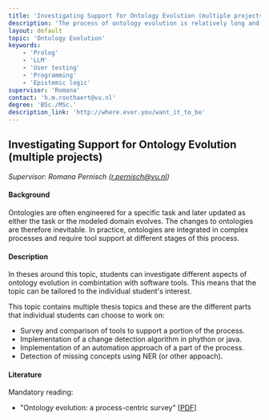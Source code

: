 ```yaml
---
title: 'Investigating Support for Ontology Evolution (multiple projects)'
description: 'The process of ontology evolution is relatively long and complex. In your thesis you can investigate and compare tools for supporting this process or investigate automations options within this process.'
layout: default
topic: 'Ontology Evolution' 
keywords: 
    - 'Prolog'
    - 'LLM'
    - 'User testing'
    - 'Programming'
    - 'Epistemic logic'
supervisor: 'Romana'
contact: 'h.m.roothaert@vu.nl'
degree: 'BSc./MSc.'
description_link: 'http://where.ever.you/want_it_to_be'
---
```


## Investigating Support for Ontology Evolution (multiple projects)
*Supervisor: Romana Pernisch (r.pernisch@vu.nl)*

#### Background
Ontologies are often engineered for a specific task and later updated as either the task or the modeled domain evolves. The changes to ontologies are therefore inevitable. In practice, ontologies are integrated in complex processes and require tool support at different stages of this process.

#### Description
In theses around this topic, students can investigate different aspects of ontology evolution in combintation with software tools. This means that the topic can be tailored to the individual student's interest.

This topic contains multiple thesis topics and these are the different parts that individual students can choose to work on:
- Survey and comparison of tools to support a portion of the process.
- Implementation of a change detection algorithm in phython or java.
- Implementation of an automation approach of a part of the process.
- Detection of missing concepts using NER (or other appoach).

#### Literature
Mandatory reading:
- "Ontology evolution: a process-centric survey" [<a href="https://fouad.zablith.org/docs/KER_OntologyEvolutionSurvey_FZablithEtAl.pdf">PDF</a>]
